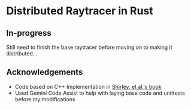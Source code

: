 # Distributed Raytracer in Rust
## In-progress
Still need to finish the base raytracer before moving on to making it distributed...
## Acknowledgements
- Code based on C++ Implementation in [Shirley, et al.'s book](https://raytracing.github.io/books/RayTracingInOneWeekend.html)
- Used Gemini Code Assist to help with laying base code and unittests before my modifications